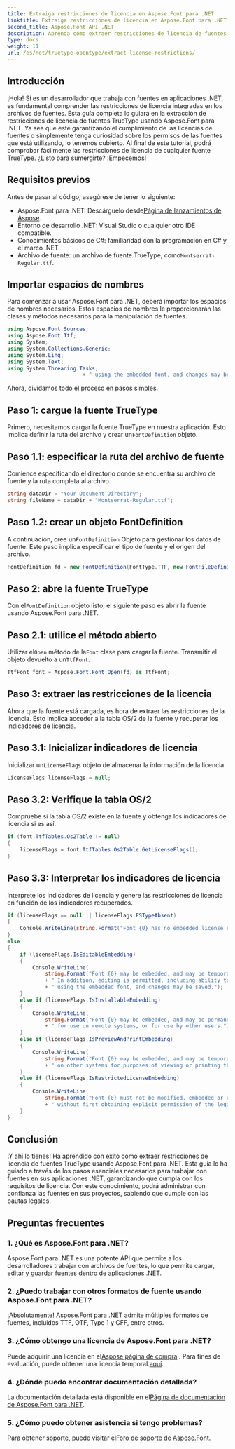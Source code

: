 ```yaml
---
title: Extraiga restricciones de licencia en Aspose.Font para .NET
linktitle: Extraiga restricciones de licencia en Aspose.Font para .NET
second_title: Aspose.Font API .NET
description: Aprenda cómo extraer restricciones de licencia de fuentes TrueType usando Aspose.Font para .NET con nuestra guía detallada. Perfecto para desarrolladores que trabajan con fuentes en .NET.
type: docs
weight: 11
url: /es/net/truetype-opentype/extract-license-restrictions/
---
```

## Introducción
¡Hola! Si es un desarrollador que trabaja con fuentes en aplicaciones .NET, es fundamental comprender las restricciones de licencia integradas en los archivos de fuentes. Esta guía completa lo guiará en la extracción de restricciones de licencia de fuentes TrueType usando Aspose.Font para .NET. Ya sea que esté garantizando el cumplimiento de las licencias de fuentes o simplemente tenga curiosidad sobre los permisos de las fuentes que está utilizando, lo tenemos cubierto. Al final de este tutorial, podrá comprobar fácilmente las restricciones de licencia de cualquier fuente TrueType. ¿Listo para sumergirte? ¡Empecemos!
## Requisitos previos
Antes de pasar al código, asegúrese de tener lo siguiente:
-  Aspose.Font para .NET: Descárguelo desde[Página de lanzamientos de Aspose](https://releases.aspose.com/font/net/).
- Entorno de desarrollo .NET: Visual Studio o cualquier otro IDE compatible.
- Conocimientos básicos de C#: familiaridad con la programación en C# y el marco .NET.
- Archivo de fuente: un archivo de fuente TrueType, como`Montserrat-Regular.ttf`.
## Importar espacios de nombres
Para comenzar a usar Aspose.Font para .NET, deberá importar los espacios de nombres necesarios. Estos espacios de nombres le proporcionarán las clases y métodos necesarios para la manipulación de fuentes.
```csharp
using Aspose.Font.Sources;
using Aspose.Font.Ttf;
using System;
using System.Collections.Generic;
using System.Linq;
using System.Text;
using System.Threading.Tasks;
                        + " using the embedded font, and changes may be saved.");
```
Ahora, dividamos todo el proceso en pasos simples.
## Paso 1: cargue la fuente TrueType
 Primero, necesitamos cargar la fuente TrueType en nuestra aplicación. Esto implica definir la ruta del archivo y crear un`FontDefinition` objeto.
## Paso 1.1: especificar la ruta del archivo de fuente
Comience especificando el directorio donde se encuentra su archivo de fuente y la ruta completa al archivo.
```csharp
string dataDir = "Your Document Directory";
string fileName = dataDir + "Montserrat-Regular.ttf";
```
## Paso 1.2: crear un objeto FontDefinition
 A continuación, cree un`FontDefinition` Objeto para gestionar los datos de fuente. Este paso implica especificar el tipo de fuente y el origen del archivo.
```csharp
FontDefinition fd = new FontDefinition(FontType.TTF, new FontFileDefinition("ttf", new FileSystemStreamSource(fileName)));
```
## Paso 2: abre la fuente TrueType
 Con el`FontDefinition` objeto listo, el siguiente paso es abrir la fuente usando Aspose.Font para .NET.
## Paso 2.1: utilice el método abierto
 Utilizar el`Open` método de la`Font` clase para cargar la fuente. Transmitir el objeto devuelto a un`TtfFont`.
```csharp
TtfFont font = Aspose.Font.Font.Open(fd) as TtfFont;
```
## Paso 3: extraer las restricciones de la licencia
Ahora que la fuente está cargada, es hora de extraer las restricciones de la licencia. Esto implica acceder a la tabla OS/2 de la fuente y recuperar los indicadores de licencia.
## Paso 3.1: Inicializar indicadores de licencia
 Inicializar un`LicenseFlags` objeto de almacenar la información de la licencia.
```csharp
LicenseFlags licenseFlags = null;
```
## Paso 3.2: Verifique la tabla OS/2
Compruebe si la tabla OS/2 existe en la fuente y obtenga los indicadores de licencia si es así.
```csharp
if (font.TtfTables.Os2Table != null)
{
    licenseFlags = font.TtfTables.Os2Table.GetLicenseFlags();
}
```
## Paso 3.3: Interpretar los indicadores de licencia
Interprete los indicadores de licencia y genere las restricciones de licencia en función de los indicadores recuperados.
```csharp
if (licenseFlags == null || licenseFlags.FSTypeAbsent)
{
    Console.WriteLine(string.Format("Font {0} has no embedded license restrictions", font.FontName));
}
else
{
    if (licenseFlags.IsEditableEmbedding)
    {
        Console.WriteLine(
            string.Format("Font {0} may be embedded, and may be temporarily loaded on other systems.", font.FontName)
            + " In addition, editing is permitted, including ability to format new text"
            + " using the embedded font, and changes may be saved.");
    }
    else if (licenseFlags.IsInstallableEmbedding)
    {
        Console.WriteLine(
            string.Format("Font {0} may be embedded, and may be permanently installed", font.FontName)
            + " for use on remote systems, or for use by other users.");
    }
    else if (licenseFlags.IsPreviewAndPrintEmbedding)
    {
        Console.WriteLine(
            string.Format("Font {0} may be embedded, and may be temporarily loaded", font.FontName)
            + " on other systems for purposes of viewing or printing the document.");
    }
    else if (licenseFlags.IsRestrictedLicenseEmbedding)
    {
        Console.WriteLine(
            string.Format("Font {0} must not be modified, embedded or exchanged in any manner", font.FontName)
            + " without first obtaining explicit permission of the legal owner.");
    }
}
```
## Conclusión
¡Y ahí lo tienes! Ha aprendido con éxito cómo extraer restricciones de licencia de fuentes TrueType usando Aspose.Font para .NET. Esta guía lo ha guiado a través de los pasos esenciales necesarios para trabajar con fuentes en sus aplicaciones .NET, garantizando que cumpla con los requisitos de licencia. Con este conocimiento, podrá administrar con confianza las fuentes en sus proyectos, sabiendo que cumple con las pautas legales.
## Preguntas frecuentes
### 1. ¿Qué es Aspose.Font para .NET?
Aspose.Font para .NET es una potente API que permite a los desarrolladores trabajar con archivos de fuentes, lo que permite cargar, editar y guardar fuentes dentro de aplicaciones .NET.
### 2. ¿Puedo trabajar con otros formatos de fuente usando Aspose.Font para .NET?
¡Absolutamente! Aspose.Font para .NET admite múltiples formatos de fuentes, incluidos TTF, OTF, Type 1 y CFF, entre otros.
### 3. ¿Cómo obtengo una licencia de Aspose.Font para .NET?
 Puede adquirir una licencia en el[Aspose página de compra](https://purchase.aspose.com/buy) . Para fines de evaluación, puede obtener una licencia temporal.[aquí](https://purchase.aspose.com/temporary-license/).
### 4. ¿Dónde puedo encontrar documentación detallada?
 La documentación detallada está disponible en el[Página de documentación de Aspose.Font para .NET](https://reference.aspose.com/font/net/).
### 5. ¿Cómo puedo obtener asistencia si tengo problemas?
 Para obtener soporte, puede visitar el[Foro de soporte de Aspose.Font](https://forum.aspose.com/c/font/41).